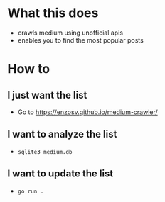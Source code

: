 # What this does

- crawls medium using unofficial apis
- enables you to find the most popular posts

# How to

## I just want the list

- Go to https://enzosv.github.io/medium-crawler/

## I want to analyze the list

- `sqlite3 medium.db`

## I want to update the list

- `go run .`

